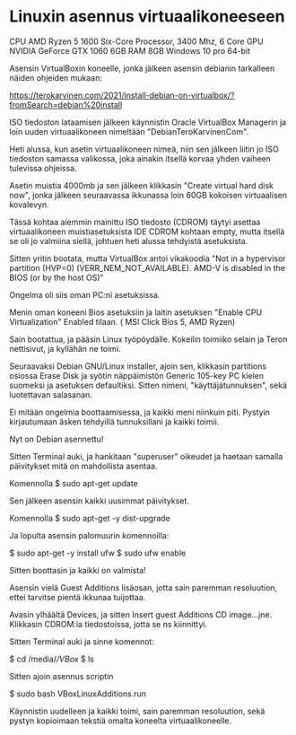 # Linuxin asennus virtuaalikoneeseen

CPU	AMD Ryzen 5 1600 Six-Core Processor, 3400 Mhz, 6 Core
GPU NVIDIA GeForce GTX 1060 6GB
RAM 8GB
Windows 10 pro 64-bit

Asensin VirtualBoxin koneelle, jonka jälkeen asensin debianin tarkalleen näiden ohjeiden mukaan:

https://terokarvinen.com/2021/install-debian-on-virtualbox/?fromSearch=debian%20install

ISO tiedoston lataamisen jälkeen käynnistin Oracle VirtualBox Managerin ja loin uuden virtuaalikoneen nimeltään "DebianTeroKarvinenCom".


Heti alussa, kun asetin virtuaalikoneen nimeä, niin sen jälkeen liitin jo ISO tiedoston samassa valikossa, joka ainakin itsellä korvaa yhden vaiheen tulevissa ohjeissa.


Asetin muistia 4000mb ja sen jälkeen klikkasin "Create virtual hard disk now", jonka jälkeen seuraavassa ikkunassa loin 60GB
kokoisen virtuaalisen kovalevyn.


Tässä kohtaa aiemmin mainittu ISO tiedosto (CDROM) täytyi asettaa virtuaalikoneen muistiasetuksista IDE CDROM kohtaan empty, mutta
itsellä se oli jo valmiina siellä, johtuen heti alussa tehdyistä asetuksista.


Sitten yritin bootata, mutta VirtualBox antoi vikakoodia
"Not in a hypervisor partition (HVP=0) (VERR_NEM_NOT_AVAILABLE). AMD-V is disabled in the BIOS (or by the host OS)" 

Ongelma oli siis oman PC:ni asetuksissa.

Menin oman koneeni Bios asetuksiin ja laitin asetuksen "Enable CPU Virtualization" Enabled tilaan.
( MSI Click Bios 5, AMD Ryzen)

Sain bootattua, ja pääsin Linux työpöydälle. Kokeilin toimiiko selain ja Teron nettisivut, ja kyllähän ne toimi.

Seuraavaksi Debian GNU/Linux installer,  ajoin sen, klikkasin partitions osiossa Erase Disk ja syötin näppäimistön Generic 105-key PC kielen suomeksi ja asetuksen defaultiksi. Sitten nimeni, "käyttäjätunnuksen", 
sekä luotettavan salasanan. 

Ei mitään ongelmia boottaamisessa, ja kaikki meni niinkuin piti. Pystyin kirjautumaan äsken tehdyillä tunnuksillani ja kaikki toimii. 

Nyt on Debian asennettu!

Sitten Terminal auki, ja hankitaan "superuser" oikeudet ja haetaan samalla päivitykset mitä on mahdollista asentaa.

Komennolla $ sudo apt-get update

Sen jälkeen asensin kaikki uusimmat päivitykset.

Komennolla $ sudo apt-get -y dist-upgrade

Ja lopulta asensin palomuurin komennoilla:

$ sudo apt-get -y install ufw
$ sudo ufw enable

Sitten boottasin ja kaikki on valmista!

Asensin vielä Guest Additions lisäosan, jotta sain paremman resoluution, ettei tarvitse pientä ikkunaa tuijottaa.

Avasin ylhäältä Devices, ja sitten Insert guest Additions CD image...jne. 
Klikkasin CDROM:ia tiedostoissa, jotta se ns kiinnittyi.

Sitten Terminal auki ja sinne komennot:

$ cd /media/*/VBox*
$ ls

Sitten ajoin asennus scriptin

$ sudo bash VBoxLinuxAdditions.run

Käynnistin uudelleen ja kaikki toimi, sain paremman resoluution, sekä pystyn kopioimaan tekstiä omalta koneelta virtuaalikoneelle.





